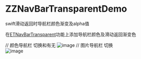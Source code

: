 # ZZNavBarTransparentDemo
swift滑动返回时导航栏颜色渐变及alpha值

在[ETNavBarTransparent](https://github.com/EnderTan/ETNavBarTransparent)功能上添加导航栏颜色及滑动返回渐变色

// 颜色导航栏 切换和有无
![image](https://github.com/zzz1029335886/ZZNavBarTransparentDemo/blob/master/ZZNavBarTransparentDemo.gif)
// 图片导航栏 切换
<br/>
![image](https://github.com/zzz1029335886/ZZNavBarTransparentDemo/blob/master/QQ20180709-184044.gif)
